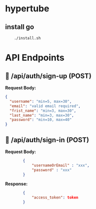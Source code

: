 # hypertube



## install go
```
    ./install.sh
```



# API Endpoints

## 🔐 /api/auth/sign-up (POST)

**Request Body:**

```json
{
  "username": "min=5, max=30",
  "email": "valid email required",
  "frist_name": "min=3, max=30",
  "last_name": "min=3, max=30",
  "password": "min=10, max=40"
}
```


## 🔐 /api/auth/sign-in (POST)

**Request Body:**
```json
        {
            "usernameOrEmail" : "xxx",          
            "password" : "xxx"
        }
```
**Response:**
```json
        {
            "access_token": token
        }
```
